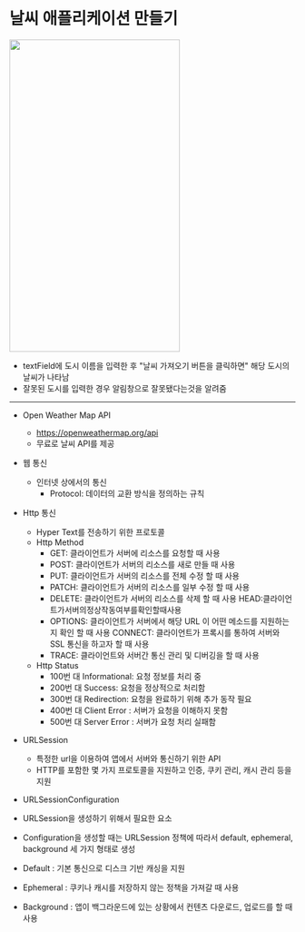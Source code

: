 날씨 애플리케이션 만들기
===========
<img src="https://user-images.githubusercontent.com/55949986/204124769-d0028d94-31f4-4d80-a3c5-dfb63a0dc455.gif" width="300" height="550"/>

* textField에 도시 이름을 입력한 후 "날씨 가져오기 버튼을 클릭하면" 해당 도시의 날씨가 나타남
* 잘못된 도시를 입력한 경우 알림창으로 잘못됐다는것을 알려줌
---------------------------------------

* Open Weather Map API
  * https://openweathermap.org/api
  * 무료로 날씨 API를 제공

* 웹 통신
  * 인터넷 상에서의 통신
    * Protocol: 데이터의 교환 방식을 정의하는 규칙
  
    
* Http 통신
  * Hyper Text를 전송하기 위한 프로토콜
  * Http Method
    * GET: 클라이언트가 서버에 리소스를 요청할 때 사용
    * POST: 클라이언트가 서버의 리소스를 새로 만들 때 사용
    * PUT: 클라이언트가 서버의 리소스를 전체 수정 할 때 사용
    * PATCH: 클라이언트가 서버의 리소스를 일부 수정 할 때 사용
    * DELETE: 클라이언트가 서버의 리소스를 삭제 할 때 사용 HEAD:클라이언트가서버의정상작동여부를확인할때사용
    * OPTIONS: 클라이언트가 서버에서 해당 URL 이 어떤 메소드를 지원하는지 확인 할 때 사용 CONNECT: 클라이언트가 프록시를 통하여 서버와 SSL 통신을 하고자 할 때 사용
    * TRACE: 클라이언트와 서버간 통신 관리 및 디버깅을 할 때 사용
  * Http Status
    * 100번 대 Informational: 요청 정보를 처리 중
    * 200번 대 Success: 요청을 정상적으로 처리함
    * 300번 대 Redirection: 요청을 완료하기 위해 추가 동작 필요 
    * 400번 대 Client Error : 서버가 요청을 이해하지 못함
    * 500번 대 Server Error : 서버가 요청 처리 실패함
    

* URLSession
  * 특정한 url을 이용하여 앱에서 서버와 통신하기 위한 API
  * HTTP를 포함한 몇 가지 프로토콜을 지원하고 인증, 쿠키 관리, 캐시 관리 등을 지원

* URLSessionConfiguration
 * URLSession을 생성하기 위해서 필요한 요소
 * Configuration을 생성할 때는 URLSession 정책에 따라서 default, ephemeral, background 세 가지 형태로 생성
  * Default : 기본 통신으로 디스크 기반 캐싱을 지원
  * Ephemeral : 쿠키나 캐시를 저장하지 않는 정책을 가져갈 때 사용
  * Background : 앱이 백그라운드에 있는 상황에서 컨텐츠 다운로드, 업로드를 할 때 사용
